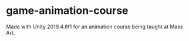 # game-animation-course

Made with Unity 2019.4.8f1 for an animation course being taught at Mass Art.